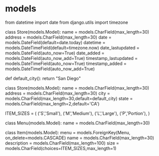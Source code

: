 # models
from datetime import date
from django.utils import timezone

class Store(models.Model):
    name = models.CharField(max_length=30)    
    address = models.CharField(max_length=30)
    date = models.DateField(default=date.today)
    datetime = models.DateTimeField(default=timezone.now)
    date_lastupdated = models.DateField(auto_now=True)
    date_added = models.DateField(auto_now_add=True)
    timestamp_lastupdated = models.DateTimeField(auto_now=True)
    timestamp_added = models.DateTimeField(auto_now_add=True)
   
def default_city():
    return "San Diego"

class Store(models.Model):
    name = models.CharField(max_length=30)    
    address = models.CharField(max_length=30)
    city = models.CharField(max_length=30,default=default_city)
    state = models.CharField(max_length=2,default='CA')
    
 ITEM_SIZES = (
            ('S','Small'),
            ('M','Medium'),
            ('L','Large'),
            ('P','Portion'),
            )

class Menu(models.Model):
    name = models.CharField(max_length=30)

class Item(models.Model):
    menu = models.ForeignKey(Menu, on_delete=models.CASCADE)
    name = models.CharField(max_length=30)
    description = models.CharField(max_length=100)
    size = models.CharField(choices=ITEM_SIZES,max_length=1)
    

